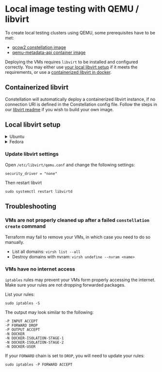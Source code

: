 # Local image testing with QEMU / libvirt

To create local testing clusters using QEMU, some prerequisites have to be met:

- [qcow2 constellation image](/image/README.md)
- [qemu-metadata-api container image](/hack/qemu-metadata-api/README.md)

Deploying the VMs requires `libvirt` to be installed and configured correctly.
You may either use [your local libvirt setup](#local-libvirt-setup) if it meets the requirements, or use a [containerized libvirt in docker](#containerized-libvirt).

## Containerized libvirt

Constellation will automatically deploy a containerized libvirt instance, if no connection URI is defined in the Constellation config file.
Follow the steps in our [libvirt readme](../../cli/internal/libvirt/README.md) if you wish to build your own image.

## Local libvirt setup

<details>
<summary>Ubuntu</summary>

### Install required packages

[General reference](https://ubuntu.com/server/docs/virtualization-libvirt)

```shell-session
sudo apt install qemu-kvm libvirt-daemon-system xsltproc
sudo systemctl enable libvirtd
sudo usermod -a -G libvirt $USER
# reboot
```

### Setup emulated TPM

Using a virtual TPM (vTPM) with QEMU only works if swtpm is version 0.7 or newer!
Ubuntu 22.04 currently ships swtpm 0.6.3, so you need to install swtpm [from launchpad](https://launchpad.net/~stefanberger/+archive/ubuntu/swtpm-jammy/).

1. Uninstall current version of swtpm (if installed)

    ```shell-session
    sudo apt remove swtpm swtpm-tools
    ```

2. Add ppa (this command shows the ppa for Ubuntu 22.04 jammy but others are available)

    ```shell-session
    sudo add-apt-repository ppa:stefanberger/swtpm-jammy
    sudo apt update
    ```

3. Install swtpm

    ```shell-session
    sudo apt install swtpm swtpm-tools
    ```

4. Patch configuration under `/etc/swtpm_setup.conf`

    ```shell-session
    # Program invoked for creating certificates
    create_certs_tool = /usr/bin/swtpm_localca
    ```

5. Patch ownership of `/var/lib/swtpm-localca`

   ```shell-session
   sudo chown -R swtpm:root /var/lib/swtpm-localca
   ```

</details>

<details>
<summary>Fedora</summary>

```shell-session
sudo dnf install -y dnf-plugins-core
sudo dnf -y install qemu-kvm libvirt-daemon-config-network libvirt-daemon-kvm xsltproc swtpm
sudo usermod -a -G libvirt $USER
# reboot
```

</details>

### Update libvirt settings

Open `/etc/libvirt/qemu.conf` and change the following settings:

```shell-session
security_driver = "none"
```

Then restart libvirt

```shell-session
sudo systemctl restart libvirtd
```

## Troubleshooting

### VMs are not properly cleaned up after a failed `constellation create` command

Terraform may fail to remove your VMs, in which case you need to do so manually.

- List all domains: `virsh list --all`
- Destroy domains with nvram: `virsh undefine --nvram <name>`

### VMs have no internet access

`iptables` rules may prevent your VMs form properly accessing the internet.
Make sure your rules are not dropping forwarded packages.

List your rules:

```shell
sudo iptables -S
```

The output may look similar to the following:

```shell
-P INPUT ACCEPT
-P FORWARD DROP
-P OUTPUT ACCEPT
-N DOCKER
-N DOCKER-ISOLATION-STAGE-1
-N DOCKER-ISOLATION-STAGE-2
-N DOCKER-USER
```

If your `FORWARD` chain is set to `DROP`, you will need to update your rules:

```shell
sudo iptables -P FORWARD ACCEPT
```
